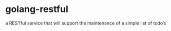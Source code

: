golang-restful
=====================

a RESTful service that will support the maintenance of a simple list of todo’s
